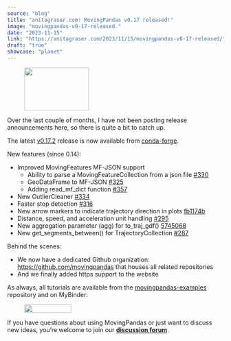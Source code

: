 ```yaml
---
source: "blog"
title: "anitagraser.com: MovingPandas v0.17 released!"
image: "movingpandas-v0-17-released."
date: "2023-11-15"
link: "https://anitagraser.com/2023/11/15/movingpandas-v0-17-released/"
draft: "true"
showcase: "planet"
---
```


<div class="wp-block-image">
<figure class="alignright"><img loading="lazy" width="150" height="100" data-attachment-id="7259" data-permalink="https://anitagraser.com/movingpandas/logo/" data-orig-file="https://underdark.files.wordpress.com/2020/06/logo.png" data-orig-size="1881,1256" data-comments-opened="1" data-image-meta="{&quot;aperture&quot;:&quot;0&quot;,&quot;credit&quot;:&quot;&quot;,&quot;camera&quot;:&quot;&quot;,&quot;caption&quot;:&quot;&quot;,&quot;created_timestamp&quot;:&quot;0&quot;,&quot;copyright&quot;:&quot;&quot;,&quot;focal_length&quot;:&quot;0&quot;,&quot;iso&quot;:&quot;0&quot;,&quot;shutter_speed&quot;:&quot;0&quot;,&quot;title&quot;:&quot;&quot;,&quot;orientation&quot;:&quot;0&quot;}" data-image-title="logo" data-image-description="" data-image-caption="" data-medium-file="https://underdark.files.wordpress.com/2020/06/logo.png?w=300" data-large-file="https://underdark.files.wordpress.com/2020/06/logo.png?w=545" src="https://underdark.files.wordpress.com/2020/06/logo.png?w=150" alt="" class="wp-image-7259" srcset="https://underdark.files.wordpress.com/2020/06/logo.png?w=150 150w, https://underdark.files.wordpress.com/2020/06/logo.png?w=300 300w" sizes="(max-width: 150px) 100vw, 150px" /></figure></div>


<p>Over the last couple of months, I have not been posting release announcements here, so there is quite a bit to catch up. </p>



<p>The latest <a href="https://github.com/movingpandas/movingpandas/releases">v0.17.2</a> release is now available from <a href="https://anaconda.org/conda-forge/movingpandas">conda-forge</a>.</p>



<p>New features (since 0.14):</p>



<ul>
<li>Improved MovingFeatures MF-JSON support
<ul>
<li>Ability to parse a MovingFeatureCollection from a json file&nbsp;<a href="https://github.com/movingpandas/movingpandas/pull/330">#330</a></li>



<li>GeoDataFrame to MF-JSON <a href="https://github.com/movingpandas/movingpandas/pull/325">#325</a></li>



<li>Adding read_mf_dict function&nbsp;<a href="https://github.com/movingpandas/movingpandas/pull/357">#357</a></li>
</ul>
</li>



<li>New OutlierCleaner&nbsp;<a href="https://github.com/movingpandas/movingpandas/pull/334">#334</a></li>



<li>Faster stop detection&nbsp;<a href="https://github.com/movingpandas/movingpandas/pull/316">#316</a></li>



<li>New arrow markers to indicate trajectory direction in plots <a href="https://github.com/movingpandas/movingpandas/commit/fb1174b51f0ef31ce95ffc1403b78c7eff3642b7">fb1174b</a>&nbsp;</li>



<li>Distance, speed, and acceleration unit handling <a href="https://github.com/movingpandas/movingpandas/pull/295">#295</a></li>



<li>New aggregation parameter (agg) for to_traj_gdf() <a href="https://github.com/movingpandas/movingpandas/commit/574506837f5e04f6e49ff1cd99da28bc54fc30ba">5745068</a>&nbsp;</li>



<li>New get_segments_between() for TrajectoryCollection <a href="https://github.com/movingpandas/movingpandas/issues/287">#287</a>&nbsp;</li>
</ul>



<p>Behind the scenes:</p>



<ul>
<li>We now have a dedicated Github organization: <a href="https://github.com/movingpandas">https://github.com/movingpandas</a> that houses all related repositories</li>



<li>And we finally added https support to the website</li>
</ul>



<p>As always, all tutorials are available from the <a href="https://github.com/movingpandas/movingpandas-examples">movingpandas-examples</a> repository and on MyBinder:</p>


<div class="wp-block-image">
<figure class="aligncenter size-thumbnail"><a href="https://mybinder.org/v2/gh/movingpandas/movingpandas-examples/main"><img loading="lazy" width="109" height="20" data-attachment-id="7159" data-permalink="https://anitagraser.com/2020/03/21/movingpandas-v0-3-released/binder/" data-orig-file="https://underdark.files.wordpress.com/2020/03/binder.png" data-orig-size="109,20" data-comments-opened="1" data-image-meta="{&quot;aperture&quot;:&quot;0&quot;,&quot;credit&quot;:&quot;&quot;,&quot;camera&quot;:&quot;&quot;,&quot;caption&quot;:&quot;&quot;,&quot;created_timestamp&quot;:&quot;0&quot;,&quot;copyright&quot;:&quot;&quot;,&quot;focal_length&quot;:&quot;0&quot;,&quot;iso&quot;:&quot;0&quot;,&quot;shutter_speed&quot;:&quot;0&quot;,&quot;title&quot;:&quot;&quot;,&quot;orientation&quot;:&quot;0&quot;}" data-image-title="binder" data-image-description="" data-image-caption="" data-medium-file="https://underdark.files.wordpress.com/2020/03/binder.png?w=109" data-large-file="https://underdark.files.wordpress.com/2020/03/binder.png?w=109" src="https://underdark.files.wordpress.com/2020/03/binder.png?w=109" alt="" class="wp-image-7159" /></a></figure></div>


<p>If you have questions about using MovingPandas or just want to discuss new ideas, you&#8217;re welcome to join our <a href="https://github.com/movingpandas/movingpandas/discussions"><strong>discussion forum</strong></a>.</p>



<p></p>
